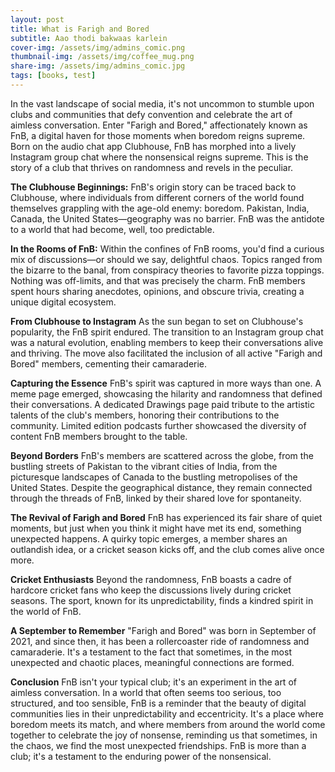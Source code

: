 ```yaml
---
layout: post
title: What is Farigh and Bored
subtitle: Aao thodi bakwaas karlein
cover-img: /assets/img/admins_comic.png
thumbnail-img: /assets/img/coffee_mug.png
share-img: /assets/img/admins_comic.jpg
tags: [books, test]
---
```



In the vast landscape of social media, it's not uncommon to stumble upon clubs and communities that defy convention and celebrate the art of aimless conversation. Enter "Farigh and Bored," affectionately known as FnB, a digital haven for those moments when boredom reigns supreme. Born on the audio chat app Clubhouse, FnB has morphed into a lively Instagram group chat where the nonsensical reigns supreme. This is the story of a club that thrives on randomness and revels in the peculiar.

**The Clubhouse Beginnings:**
FnB's origin story can be traced back to Clubhouse, where individuals from different corners of the world found themselves grappling with the age-old enemy: boredom. Pakistan, India, Canada, the United States—geography was no barrier. FnB was the antidote to a world that had become, well, too predictable.

**In the Rooms of FnB:**
Within the confines of FnB rooms, you'd find a curious mix of discussions—or should we say, delightful chaos. Topics ranged from the bizarre to the banal, from conspiracy theories to favorite pizza toppings. Nothing was off-limits, and that was precisely the charm. FnB members spent hours sharing anecdotes, opinions, and obscure trivia, creating a unique digital ecosystem.

**From Clubhouse to Instagram**
As the sun began to set on Clubhouse's popularity, the FnB spirit endured. The transition to an Instagram group chat was a natural evolution, enabling members to keep their conversations alive and thriving. The move also facilitated the inclusion of all active "Farigh and Bored" members, cementing their camaraderie.

**Capturing the Essence**
FnB's spirit was captured in more ways than one. A meme page emerged, showcasing the hilarity and randomness that defined their conversations. A dedicated Drawings page paid tribute to the artistic talents of the club's members, honoring their contributions to the community. Limited edition podcasts further showcased the diversity of content FnB members brought to the table.

**Beyond Borders**
FnB's members are scattered across the globe, from the bustling streets of Pakistan to the vibrant cities of India, from the picturesque landscapes of Canada to the bustling metropolises of the United States. Despite the geographical distance, they remain connected through the threads of FnB, linked by their shared love for spontaneity.

**The Revival of Farigh and Bored**
FnB has experienced its fair share of quiet moments, but just when you think it might have met its end, something unexpected happens. A quirky topic emerges, a member shares an outlandish idea, or a cricket season kicks off, and the club comes alive once more.

**Cricket Enthusiasts**
Beyond the randomness, FnB boasts a cadre of hardcore cricket fans who keep the discussions lively during cricket seasons. The sport, known for its unpredictability, finds a kindred spirit in the world of FnB.

**A September to Remember**
"Farigh and Bored" was born in September of 2021, and since then, it has been a rollercoaster ride of randomness and camaraderie. It's a testament to the fact that sometimes, in the most unexpected and chaotic places, meaningful connections are formed.

**Conclusion**
FnB isn't your typical club; it's an experiment in the art of aimless conversation. In a world that often seems too serious, too structured, and too sensible, FnB is a reminder that the beauty of digital communities lies in their unpredictability and eccentricity. It's a place where boredom meets its match, and where members from around the world come together to celebrate the joy of nonsense, reminding us that sometimes, in the chaos, we find the most unexpected friendships. FnB is more than a club; it's a testament to the enduring power of the nonsensical.
